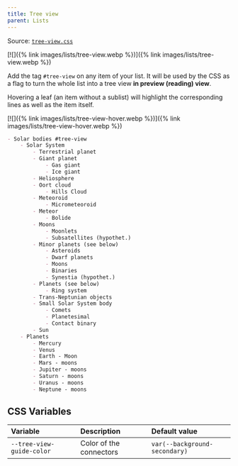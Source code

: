 ```yaml
---
title: Tree view
parent: Lists
---
```


Source: [`tree-view.css`](https://github.com/ElsaTam/obsidian-fancy-a-story/blob/main/snippets/editor/lists/tree-view.css)

[![]({% link images/lists/tree-view.webp %})]({% link images/lists/tree-view.webp %})

Add the tag `#tree-view` on any item of your list. It will be used by the CSS as a flag to turn the whole list into a tree view **in preview (reading) view**.

Hovering a leaf (an item without a sublist) will highlight the corresponding lines as well as the item itself.

[![]({% link images/lists/tree-view-hover.webp %})]({% link images/lists/tree-view-hover.webp %})


```md
- Solar bodies #tree-view
    - Solar System
        - Terrestrial planet
        - Giant planet
            - Gas giant
            - Ice giant
        - Heliosphere
        - Oort cloud
            - Hills Cloud
        - Meteoroid
            - Micrometeoroid
        - Meteor
            - Bolide
        - Moons
            - Moonlets
            - Subsatellites (hypothet.)
        - Minor planets (see below)
            - Asteroids
            - Dwarf planets
            - Moons
            - Binaries
            - Synestia (hypothet.)
        - Planets (see below)
            - Ring system
        - Trans-Neptunian objects
        - Small Solar System body
            - Comets
            - Planetesimal
            - Contact binary
        - Sun
    - Planets
        - Mercury
        - Venus
        - Earth - Moon
        - Mars - moons
        - Jupiter - moons
        - Saturn - moons
        - Uranus - moons
        - Neptune - moons
```


## CSS Variables

| Variable | Description | Default value |
|:---------|:------------|:--------------|
| `--tree-view-guide-color` | Color of the connectors | `var(--background-secondary)` |